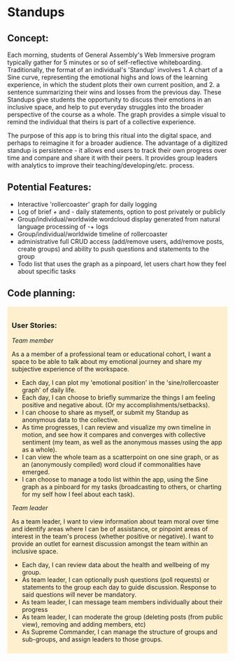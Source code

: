# Standups

<main>

<article>

## Concept:

Each morning, students of General Assembly's Web Immersive program typically gather for 5 minutes or so of self-reflective whiteboarding. Traditionally, the format of an individual's 'Standup' involves 1. A chart of a Sine curve, representing the emotional highs and lows of the learning experience, in which the student plots their own current position, and 2. a sentence summarizing their wins and losses from the previous day. 
These Standups give students the opportunity to discuss their emotions in an inclusive space, and help to put everyday struggles into the broader perspective of the course as a whole. The graph provides a simple visual to remind the individual that theirs is part of a collective experience.

The purpose of this app is to bring this ritual into the digital space, and perhaps to reimagine it for a broader audience. The advantage of a digitized standup is persistence - it allows end users to track their own progress over time and compare and share it with their peers. It provides group leaders with analytics to improve their teaching/developing/etc. process.

## Potential Features:

*   Interactive 'rollercoaster' graph for daily logging
*   Log of brief + and - daily statements, option to post privately or publicly
*   Group/individual/worldwide wordcloud display generated from natural language processing of -+ logs
*   Group/individual/worldwide timeline of rollercoaster
*   administrative full CRUD access (add/remove users, add/remove posts, create groups) and ability to push questions and statements to the group
*   Todo list that uses the graph as a pinpoard, let users chart how they feel about specific tasks

</article>

<article>

## Code planning:

<div style="background-color: #fef0cf;padding:10px;margin-bottom: 10px;">

### User Stories:

_Team member_

As a a member of a professional team or educational cohort, I want a space to be able to talk about my emotional journey and share my subjective experience of the workspace.

*   Each day, I can plot my 'emotional position' in the 'sine/rollercoaster graph' of daily life.
*   Each day, I can choose to briefly summarize the things I am feeling positive and negative about. (Or my accomplishments/setbacks). 
*   I can choose to share as myself, or submit my Standup as anonymous data to the collective.
*   As time progresses, I can review and visualize my own timeline in motion, and see how it compares and converges with collective sentiment (my team, as well as the anonymous masses using the app as a whole). 
*   I can view the whole team as a scatterpoint on one sine graph, or as an (anonymously compiled) word cloud if commonalities have emerged. 
*   I can choose to manage a todo list within the app, using the Sine graph as a pinboard for my tasks (broadcasting to others, or charting for my self how I feel about each task).

_Team leader_

As a team leader, I want to view information about team moral over time and identify areas where I can be of assistance, or pinpoint areas of interest in the team's process (whether positive or negative). I want to provide an outlet for earnest discussion amongst the team within an inclusive space.

*   Each day, I can review data about the health and wellbeing of my group.
*   As team leader, I can optionally push questions (poll requests) or statements to the group each day to guide discussion. Response to said questions will never be mandatory.
*   As team leader, I can message team members individually about their progress
*   As team leader, I can moderate the group (deleting posts (from public view), removing and adding members, etc)
*   As Supreme Commander, I can manage the structure of groups and sub-groups, and assign leaders to those groups.

</div>

</article>

</main>
